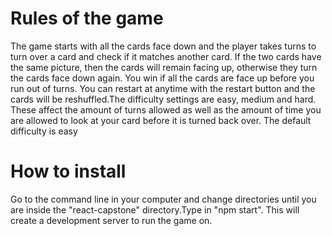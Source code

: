 # Rules of the game

The game starts with all the cards face down and the player takes turns to turn over a card and check if it matches another card. If the two cards have the same picture, then the cards will remain facing up, otherwise they turn the cards face down again. You win if all the cards are face up before you run out of turns. You can restart at anytime with the restart button and the cards will be reshuffled.The difficulty settings are easy, medium and hard. These affect the amount of turns allowed as well as the amount of time you are allowed to look at your card before it is turned back over. The default difficulty is easy

# How to install

Go to the command line in your computer and change directories until you are inside the "react-capstone" directory.Type in "npm start".
This will create a development server to run the game on.
